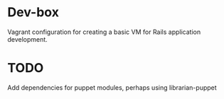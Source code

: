 # Dev-box

Vagrant configuration for creating a basic VM for Rails application development.

# TODO
Add dependencies for puppet modules, perhaps using librarian-puppet

